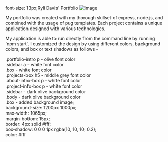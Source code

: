 font-size: 13px;Ryli Davis' Portfolio
![image](https://user-images.githubusercontent.com/86996817/177975083-09f0608a-9a5d-44fd-9e72-58c20aff59ec.png)

My portfolio was created with my thorough skillset of express, node.js, and combined with the usage of pug templates. Each project contains a unique application designed with various technologies.

My application is able to run directly from the command line by running 'npm start'. I customized the design by using different colors, background colors, and box or text shadows as follows -

.portfolio-intro p - olive font color <br>
.sidebar a - white font color <br>
.box - white font color <br>
.projects-box h5 - middle grey font color <br>
.about-intro-box p - white font color <br>
.project-info-box p - white font color <br>
.sidebar - dark olive background color <br>
.body - dark olive background color <br>
.box - added background image; <br>
background-size: 1200px 1000px; <br>
max-width: 1065px; <br>
margin-bottom: 15px; <br>
border: 4px solid #fff; <br>
box-shadow: 0 0 0 1px rgba(10, 10, 10, 0.2); <br>
color: #fff
